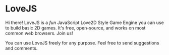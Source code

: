 LoveJS
======

Hi there! LoveJS is a *fun* JavaScript Löve2D Style Game Engine you can use to build basic 2D games. It's free, open-source, and works on most common web browsers. Join us!

You can use LoveJS freely for any purpose. Feel free to send suggestions and comments.




